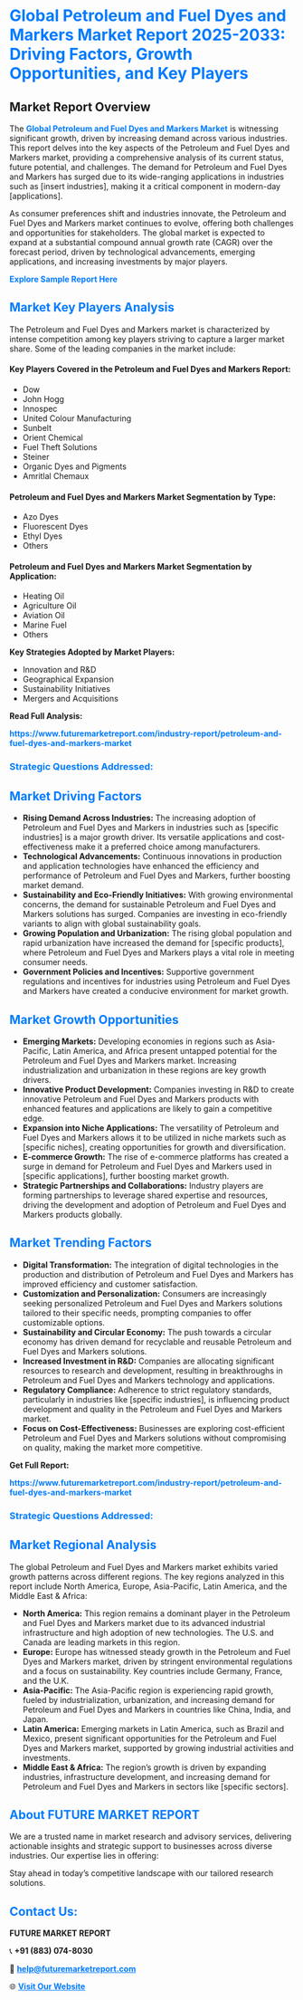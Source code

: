 <h1 style="color: #007BFF;">Global Petroleum and Fuel Dyes and Markers Market Report 2025-2033: Driving Factors, Growth Opportunities, and Key Players</h1>

<section id="overview">
<h2>Market Report Overview</h2>
<p>The <a href="https://www.futuremarketreport.com/industry-report/petroleum-and-fuel-dyes-and-markers-market" style="color: #007BFF; text-decoration: none;"><strong>Global Petroleum and Fuel Dyes and Markers Market</strong></a> is witnessing significant growth, driven by increasing demand across various industries. This report delves into the key aspects of the Petroleum and Fuel Dyes and Markers market, providing a comprehensive analysis of its current status, future potential, and challenges. The demand for Petroleum and Fuel Dyes and Markers has surged due to its wide-ranging applications in industries such as [insert industries], making it a critical component in modern-day [applications].</p>
<p>As consumer preferences shift and industries innovate, the Petroleum and Fuel Dyes and Markers market continues to evolve, offering both challenges and opportunities for stakeholders. The global market is expected to expand at a substantial compound annual growth rate (CAGR) over the forecast period, driven by technological advancements, emerging applications, and increasing investments by major players.</p>
</section>

<section id="overview">
<p><a href="https://www.futuremarketreport.com/request-sample/reportId=28598" style="color: #007BFF; text-decoration: none;"><strong>Explore Sample Report Here</strong></a></p>
</section>

<section id="key-players">
<h2 style="color: #007BFF;">Market Key Players Analysis</h2>
<p>The Petroleum and Fuel Dyes and Markers market is characterized by intense competition among key players striving to capture a larger market share. Some of the leading companies in the market include:</p>
<h4>Key Players Covered in the Petroleum and Fuel Dyes and Markers Report:</h4>
<ul><li>Dow</li><li>John Hogg</li><li>Innospec</li><li>United Colour Manufacturing</li><li>Sunbelt</li><li>Orient Chemical</li><li>Fuel Theft Solutions</li><li>Steiner</li><li>Organic Dyes and Pigments</li><li>Amritlal Chemaux</li></ul>
<h4>Petroleum and Fuel Dyes and Markers Market Segmentation by Type:</h4>
<ul><li>Azo Dyes</li><li>Fluorescent Dyes</li><li>Ethyl Dyes</li><li>Others</li></ul>

<h4>Petroleum and Fuel Dyes and Markers Market Segmentation by Application:</h4>
<ul><li>Heating Oil</li><li>Agriculture Oil</li><li>Aviation Oil</li><li>Marine Fuel</li><li>Others</li></ul>
<p><strong>Key Strategies Adopted by Market Players:</strong></p>
<ul>
<li>Innovation and R&D</li>
<li>Geographical Expansion</li>
<li>Sustainability Initiatives</li>
<li>Mergers and Acquisitions</li>
</ul>
</section>

<section>
<p><strong>Read Full Analysis: </strong></p><a href="https://www.futuremarketreport.com/industry-report/petroleum-and-fuel-dyes-and-markers-market" style="color: #007BFF; text-decoration: none;"><strong>https://www.futuremarketreport.com/industry-report/petroleum-and-fuel-dyes-and-markers-market</strong></a>
<h3 style="color: #007BFF;">Strategic Questions Addressed:</h3>
</section>

<section id="driving-factors">
<h2 style="color: #007BFF;">Market Driving Factors</h2>
<ul>
<li><strong>Rising Demand Across Industries:</strong> The increasing adoption of Petroleum and Fuel Dyes and Markers in industries such as [specific industries] is a major growth driver. Its versatile applications and cost-effectiveness make it a preferred choice among manufacturers.</li>
<li><strong>Technological Advancements:</strong> Continuous innovations in production and application technologies have enhanced the efficiency and performance of Petroleum and Fuel Dyes and Markers, further boosting market demand.</li>
<li><strong>Sustainability and Eco-Friendly Initiatives:</strong> With growing environmental concerns, the demand for sustainable Petroleum and Fuel Dyes and Markers solutions has surged. Companies are investing in eco-friendly variants to align with global sustainability goals.</li>
<li><strong>Growing Population and Urbanization:</strong> The rising global population and rapid urbanization have increased the demand for [specific products], where Petroleum and Fuel Dyes and Markers plays a vital role in meeting consumer needs.</li>
<li><strong>Government Policies and Incentives:</strong> Supportive government regulations and incentives for industries using Petroleum and Fuel Dyes and Markers have created a conducive environment for market growth.</li>
</ul>
</section>

<section id="growth-opportunities">
<h2 style="color: #007BFF;">Market Growth Opportunities</h2>
<ul>
<li><strong>Emerging Markets:</strong> Developing economies in regions such as Asia-Pacific, Latin America, and Africa present untapped potential for the Petroleum and Fuel Dyes and Markers market. Increasing industrialization and urbanization in these regions are key growth drivers.</li>
<li><strong>Innovative Product Development:</strong> Companies investing in R&D to create innovative Petroleum and Fuel Dyes and Markers products with enhanced features and applications are likely to gain a competitive edge.</li>
<li><strong>Expansion into Niche Applications:</strong> The versatility of Petroleum and Fuel Dyes and Markers allows it to be utilized in niche markets such as [specific niches], creating opportunities for growth and diversification.</li>
<li><strong>E-commerce Growth:</strong> The rise of e-commerce platforms has created a surge in demand for Petroleum and Fuel Dyes and Markers used in [specific applications], further boosting market growth.</li>
<li><strong>Strategic Partnerships and Collaborations:</strong> Industry players are forming partnerships to leverage shared expertise and resources, driving the development and adoption of Petroleum and Fuel Dyes and Markers products globally.</li>
</ul>
</section>

<section id="trending-factors">
<h2 style="color: #007BFF;">Market Trending Factors</h2>
<ul>
<li><strong>Digital Transformation:</strong> The integration of digital technologies in the production and distribution of Petroleum and Fuel Dyes and Markers has improved efficiency and customer satisfaction.</li>
<li><strong>Customization and Personalization:</strong> Consumers are increasingly seeking personalized Petroleum and Fuel Dyes and Markers solutions tailored to their specific needs, prompting companies to offer customizable options.</li>
<li><strong>Sustainability and Circular Economy:</strong> The push towards a circular economy has driven demand for recyclable and reusable Petroleum and Fuel Dyes and Markers solutions.</li>
<li><strong>Increased Investment in R&D:</strong> Companies are allocating significant resources to research and development, resulting in breakthroughs in Petroleum and Fuel Dyes and Markers technology and applications.</li>
<li><strong>Regulatory Compliance:</strong> Adherence to strict regulatory standards, particularly in industries like [specific industries], is influencing product development and quality in the Petroleum and Fuel Dyes and Markers market.</li>
<li><strong>Focus on Cost-Effectiveness:</strong> Businesses are exploring cost-efficient Petroleum and Fuel Dyes and Markers solutions without compromising on quality, making the market more competitive.</li>
</ul>
</section>

<section>
<p><strong>Get Full Report: </strong></p><a href="https://www.futuremarketreport.com/industry-report/petroleum-and-fuel-dyes-and-markers-market" style="color: #007BFF; text-decoration: none;"><strong>https://www.futuremarketreport.com/industry-report/petroleum-and-fuel-dyes-and-markers-market</strong></a>
<h3 style="color: #007BFF;">Strategic Questions Addressed:</h3>
</section>


<section id="regional-analysis">
<h2 style="color: #007BFF;">Market Regional Analysis</h2>
<p>The global Petroleum and Fuel Dyes and Markers market exhibits varied growth patterns across different regions. The key regions analyzed in this report include North America, Europe, Asia-Pacific, Latin America, and the Middle East & Africa:</p>
<ul>
<li><strong>North America:</strong> This region remains a dominant player in the Petroleum and Fuel Dyes and Markers market due to its advanced industrial infrastructure and high adoption of new technologies. The U.S. and Canada are leading markets in this region.</li>
<li><strong>Europe:</strong> Europe has witnessed steady growth in the Petroleum and Fuel Dyes and Markers market, driven by stringent environmental regulations and a focus on sustainability. Key countries include Germany, France, and the U.K.</li>
<li><strong>Asia-Pacific:</strong> The Asia-Pacific region is experiencing rapid growth, fueled by industrialization, urbanization, and increasing demand for Petroleum and Fuel Dyes and Markers in countries like China, India, and Japan.</li>
<li><strong>Latin America:</strong> Emerging markets in Latin America, such as Brazil and Mexico, present significant opportunities for the Petroleum and Fuel Dyes and Markers market, supported by growing industrial activities and investments.</li>
<li><strong>Middle East & Africa:</strong> The region’s growth is driven by expanding industries, infrastructure development, and increasing demand for Petroleum and Fuel Dyes and Markers in sectors like [specific sectors].</li>
</ul>
</section>

<footer>
<h2 style="color: #007BFF;">About FUTURE MARKET REPORT</h2>
<p>We are a trusted name in market research and advisory services, delivering actionable insights and strategic support to businesses across diverse industries. Our expertise lies in offering:</p>

<p>Stay ahead in today’s competitive landscape with our tailored research solutions.</p>

<h2 style="color: #007BFF;">Contact Us:</h2>
<p><strong>FUTURE MARKET REPORT</strong></p>
<p>📞 <strong>+91 (883) 074-8030</strong></p>
<p>📧 <strong><a href="mailto:help@futuremarketreport.com" style="color: #007BFF;">help@futuremarketreport.com</a></strong></p>
<p>🌐 <strong><a href="https://www.futuremarketreport.com/" style="color: #007BFF;">Visit Our Website</a></strong></p>
</footer>